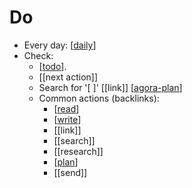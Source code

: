 # Do

- Every day: [[daily]]
- Check:
  - [[todo]].
  - [[next action]]
  - Search for '\[ \]' [[link]] [[agora-plan]]
  - Common actions (backlinks):
    - [[read]]
    - [[write]]
    - [[link]]
    - [[search]]
    - [[research]]
    - [[plan]]
    - [[send]]

[//begin]: # "Autogenerated link references for markdown compatibility"
[daily]: daily "Daily"
[todo]: todo "Todo"
[agora-plan]: agora-plan "Agora Plan"
[read]: read "Read"
[write]: write "Write"
[plan]: plan "Plan"
[//end]: # "Autogenerated link references"
